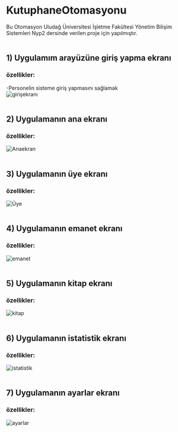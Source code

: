 # KutuphaneOtomasyonu

Bu Otomasyon Uludağ Üniversitesi İşletme Fakültesi Yönetim Bilişim Sistemleri Nyp2 dersinde verilen proje için yapılmıştır. 
 <br>
 <br>

## 1) Uygulamım arayüzüne giriş yapma ekranı
### özellikler:
-Personelin sisteme giriş yapmasını sağlamak
<br>
![girişekranı](https://user-images.githubusercontent.com/101042211/171619772-d4210a9e-4036-4e4f-966d-09ce0c6fff34.png)
<br>
<br>

## 2) Uygulamanın ana ekranı
### özellikler:
![Anaekran](https://user-images.githubusercontent.com/101042211/171619780-d0223e7c-be8a-4f35-99bb-c3dd63cd91d3.png)
<br>
<br>

## 3) Uygulamanın üye ekranı
### özellikler:
![Üye](https://user-images.githubusercontent.com/101042211/171619899-3a993273-3998-41f5-ac4f-8e9bbcfead44.png)
<br>
<br>

## 4) Uygulamanın emanet ekranı
### özellikler:
![emanet](https://user-images.githubusercontent.com/101042211/171619907-8333ab47-0e9b-48d2-8d66-27c19c38c8e2.png)
<br>
<br>

## 5) Uygulamanın kitap ekranı
### özellikler:
![kitap](https://user-images.githubusercontent.com/101042211/171619917-2d61d725-4d18-4f01-9c53-410b8db437b5.png)
<br>
<br>

## 6) Uygulamanın istatistik ekranı
### özellikler:
![istatistik](https://user-images.githubusercontent.com/101042211/171619930-25269b0e-30d2-40a1-8d81-a0148f618616.png)
<br>
<br>

## 7) Uygulamanın ayarlar ekranı
### özellikler:
![ayarlar](https://user-images.githubusercontent.com/101042211/171619933-7505e977-82fc-4ff4-b221-c6862734aec3.png)
